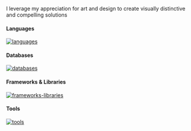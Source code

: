 I leverage my appreciation for art and design to create visually distinctive and compelling solutions

#### Languages
[![languages](https://skillicons.dev/icons?i=c,cpp,cs,java,py,go,bash,html,css,js,ts,php)](https://skillicons.dev)

#### Databases
[![databases](https://skillicons.dev/icons?i=postgres,mysql,mongodb)](https://skillicons.dev)

#### Frameworks & Libraries
[![frameworks-libraries](https://skillicons.dev/icons?i=nodejs,express,react,vue,alpinejs,symfony,electron,discordjs,vite)](https://skillicons.dev)

#### Tools
[![tools](https://skillicons.dev/icons?i=git,github,githubactions,cmake,postman,docker,visualstudio,vscode,androidstudio,npm)](https://skillicons.dev)
